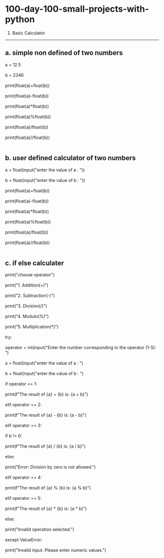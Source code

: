 # 100-day-100-small-projects-with-python

1. Basic Calculator
---------------------   
   
a. simple non defined of two numbers
--------------------------------------
a = 12.5<br><br>
b = 2346<br><br>
print(float(a)+float(b))<br><br>
print(float(a)-float(b))<br><br>
print(float(a)*float(b))<br><br>
print(float(a)%float(b))<br><br>
print(float(a)/float(b))<br><br>
print(float(a)//float(b))<br><br>

b. user defined calculator of two numbers
-------------------------------------------
a = float(input("enter the value of a : "))<br><br>
b = float(input("enter the value of b : "))<br><br>
print(float(a)+float(b))<br><br>
print(float(a)-float(b))<br><br>
print(float(a)*float(b))<br><br>
print(float(a)%float(b))<br><br>
print(float(a)/float(b))<br><br>
print(float(a)//float(b))<br><br>

c. if else calculater
-----------------------
print("choose operator")<br><br>
print("1. Addition(+)")<br><br>
print("2. Subtraction(-)")<br><br>
print("3. Division(/)")<br><br>
print("4. Modulo(%)")<br><br>
print("5. Multiplication(*)")<br><br>
try:<br><br>
operator = int(input("Enter the number corresponding to the operator (1-5): ")<br><br>
a = float(input("enter the value of a : ")<br><br>
b = float(input("enter the value of b : ")<br><br>
if operator == 1:<br><br>
print(f"The result of {a} + {b} is: {a + b}")<br><br>
elif operator == 2:<br><br>
print(f"The result of {a} - {b} is: {a - b}")<br><br>
elif operator == 3:<br><br>
if b != 0:<br><br>
print(f"The result of {a} / {b} is: {a / b}")<br><br>
else:<br><br>
 print("Error: Division by zero is not allowed.")<br><br>
elif operator == 4:<br><br>
print(f"The result of {a} % {b} is: {a % b}")<br><br>
elif operator == 5:<br><br>
print(f"The result of {a} * {b} is: {a * b}")<br><br>
else:<br><br>
print("Invalid operation selected.")<br><br>
except ValueError:<br><br>
print("Invalid input. Please enter numeric values.")<br><br>
